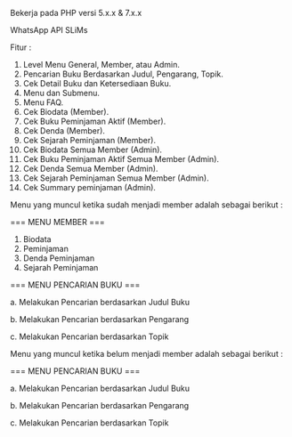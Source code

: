Bekerja pada PHP versi 5.x.x & 7.x.x

WhatsApp API SLiMs

Fitur :

1. Level Menu General, Member, atau Admin.
2. Pencarian Buku Berdasarkan Judul, Pengarang, Topik.
3. Cek Detail Buku dan Ketersediaan Buku.
4. Menu dan Submenu.
5. Menu FAQ.
6. Cek Biodata (Member).
7. Cek Buku Peminjaman Aktif (Member).
8. Cek Denda (Member).
9. Cek Sejarah Peminjaman (Member).
10. Cek Biodata Semua Member (Admin).
11. Cek Buku Peminjaman Aktif Semua Member (Admin).
12. Cek Denda Semua Member (Admin).
13. Cek Sejarah Peminjaman Semua Member (Admin).
14. Cek Summary peminjaman (Admin).

Menu yang muncul ketika sudah menjadi member adalah sebagai berikut :

=== MENU MEMBER ===
1. Biodata
2. Peminjaman
3. Denda Peminjaman
4. Sejarah Peminjaman

=== MENU PENCARIAN BUKU ===

a. Melakukan Pencarian berdasarkan Judul Buku

b. Melakukan Pencarian berdasarkan Pengarang

c. Melakukan Pencarian berdasarkan Topik

Menu yang muncul ketika belum menjadi member adalah sebagai berikut :

=== MENU PENCARIAN BUKU ===

a. Melakukan Pencarian berdasarkan Judul Buku

b. Melakukan Pencarian berdasarkan Pengarang

c. Melakukan Pencarian berdasarkan Topik
